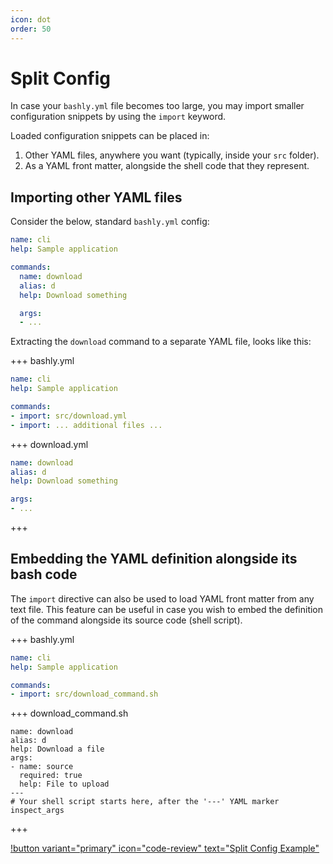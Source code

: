 ```yaml
---
icon: dot
order: 50
---
```


# Split Config

In case your `bashly.yml` file becomes too large, you may import smaller
configuration snippets by using the `import` keyword.

Loaded configuration snippets can be placed in:

1. Other YAML files, anywhere you want (typically, inside your `src` folder).
2. As a YAML front matter, alongside the shell code that they represent.

## Importing other YAML files

Consider the below, standard `bashly.yml` config:

```yaml bashly.yml
name: cli
help: Sample application

commands:
  name: download
  alias: d
  help: Download something

  args:
  - ...
```

Extracting the `download` command to a separate YAML file, looks like this:

+++ bashly.yml

```yaml bashly.yml
name: cli
help: Sample application

commands:
- import: src/download.yml
- import: ... additional files ...

```

+++ download.yml

```yaml download.yml
name: download
alias: d
help: Download something

args:
- ...
```

+++

## Embedding the YAML definition alongside its bash code

The `import` directive can also be used to load YAML front matter from any text
file. This feature can be useful in case you wish to embed the definition of
the command alongside its source code (shell script).

+++ bashly.yml

```yaml bashly.yml
name: cli
help: Sample application

commands:
- import: src/download_command.sh

```

+++ download_command.sh

```shell download_command.sh
name: download
alias: d
help: Download a file
args:
- name: source
  required: true
  help: File to upload
---
# Your shell script starts here, after the '---' YAML marker
inspect_args

```

+++

[!button variant="primary" icon="code-review" text="Split Config Example"](https://github.com/DannyBen/bashly/tree/master/examples/split-config#readme)

